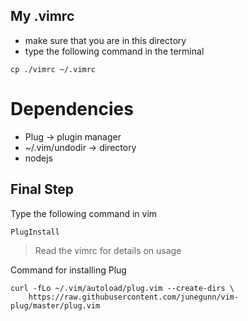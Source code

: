 My .vimrc
---------

* make sure that you are in this directory
* type the following command in the terminal

```
cp ./vimrc ~/.vimrc
```

# Dependencies
* Plug         -> plugin manager
* ~/.vim/undodir -> directory
* nodejs

Final Step
---------

Type the following command in vim

```
PlugInstall
```

> Read the vimrc for details on usage

Command for installing Plug
```
curl -fLo ~/.vim/autoload/plug.vim --create-dirs \
    https://raw.githubusercontent.com/junegunn/vim-plug/master/plug.vim
```

